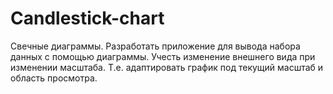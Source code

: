 # Candlestick-chart
Свечные диаграммы. 
Разработать приложение для вывода набора данных с помощью диаграммы. 
Учесть изменение внешнего вида при изменении масштаба. Т.е. адаптировать график под текущий масштаб и область просмотра.

